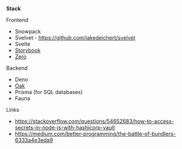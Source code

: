 **Stack**

Frontend
- Snowpack 
- Svelvet  - https://github.com/jakedeichert/svelvet
- Svelte 
- [Storybook](https://www.learnstorybook.com/)
- [Zero](https://github.com/remoteinterview/zero)

Backend
- Deno
- [Oak](https://github.com/oakserver/oak)
- Prisma (for SQL databases)
- Fauna

Links

- https://stackoverflow.com/questions/54652683/how-to-access-secrets-in-node-js-with-hashicorp-vault
- https://medium.com/better-programming/the-battle-of-bundlers-6333a4e3eda9
